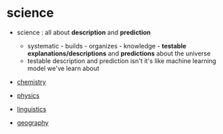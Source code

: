 # science
- science : all about **description** and **prediction**
    - systematic - builds - organizes - knowledge - __testable explanations/descriptions__ and __predictions__ about the universe
    - testable description and prediction isn't it's like machine learning model we've learn about


-   [chemistry](chemistry)
-   [physics](physics)
-   [linguistics](linguistics)
-   [geography](geography)
